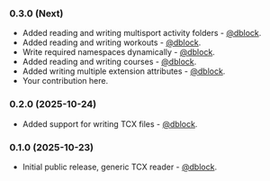 ### 0.3.0 (Next)

* Added reading and writing multisport activity folders - [@dblock](https://github.com/dblock).
* Added reading and writing workouts - [@dblock](https://github.com/dblock).
* Write required namespaces dynamically - [@dblock](https://github.com/dblock).
* Added reading and writing courses - [@dblock](https://github.com/dblock).
* Added writing multiple extension attributes - [@dblock](https://github.com/dblock).
* Your contribution here.

### 0.2.0 (2025-10-24)

* Added support for writing TCX files - [@dblock](https://github.com/dblock).

### 0.1.0 (2025-10-23)

* Initial public release, generic TCX reader - [@dblock](https://github.com/dblock).
